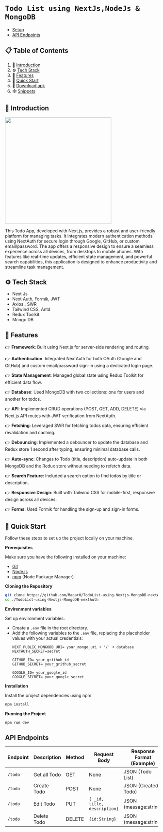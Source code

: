 # `Todo List using NextJs,NodeJs & MongoDB`

* [Setup](#setup)
* [API Endpoints](#api-endpoints)

## 📋 <a name="table">Table of Contents</a>

1. 🤖 [Introduction](#introduction)
2. ⚙️ [Tech Stack](#tech-stack)
3. 🔋 [Features](#features)
4. 🤸 [Quick Start](#quick-start)
5. 📲 [Download apk](#download-apk)
6. 🕸️ [Snippets](#snippets) 

## <a name="introduction">🤖 Introduction</a>

<img src="https://github.com/user-attachments/assets/6b176543-5c2a-4e22-93c0-0a201d48bbcb" height="350" >

This Todo App, developed with Next.js, provides a robust and user-friendly platform for managing tasks. It integrates modern authentication methods using NextAuth for secure login through Google, GitHub, or custom email/password. The app offers a responsive design to ensure a seamless experience across all devices, from desktops to mobile phones. With features like real-time updates, efficient state management, and powerful search capabilities, this application is designed to enhance productivity and streamline task management.


## <a name="tech-stack">⚙️ Tech Stack</a>

* Next Js
* Next Auth, Formik, JWT
* Axios , SWR
* Tailwind CSS, Antd
* Redux Toolkit.
* Mongo DB

## <a name="features">🔋 Features</a>

👉 **Framework**: Built using Next.js for server-side rendering and routing.

👉 **Authentication**: Integrated NextAuth for both OAuth (Google and GitHub) and custom email/password sign-in using a dedicated login page.

👉 **State Management**: Managed global state using Redux Toolkit for efficient data flow.

👉 **Database**: Used MongoDB with two collections: one for users and another for todos.

👉 **API**: Implemented CRUD operations (POST, GET, ADD, DELETE) via Next.js API routes with JWT verification from NextAuth.

👉 **Fetching**: Leveraged SWR for fetching todos data, ensuring efficient revalidation and caching.

👉 **Debouncing**: Implemented a debouncer to update the database and Redux store 1 second after typing, ensuring minimal database calls.

👉 **Auto-sync**: Changes to Todo (title, description) auto-update in both MongoDB and the Redux store without needing to refetch data.

👉 **Search Feature**: Included a search option to find todos by title or description.

👉 **Responsive Design**: Built with Tailwind CSS for mobile-first, responsive design across all devices.

👉 **Forms**: Used Formik for handling the sign-up and sign-in forms.


   
## <a name="quick-start">🤸 Quick Start</a>

Follow these steps to set up the project locally on your machine.

**Prerequisites**

Make sure you have the following installed on your machine:

- [Git](https://git-scm.com/)
- [Node.js](https://nodejs.org/en)
- [npm](https://www.npmjs.com/) (Node Package Manager)

**Cloning the Repository**

```bash
git clone https://github.com/Magar0/TodoList-using-Nextjs-MongoDB-nextAuth.git
cd ./TodoList-using-Nextjs-MongoDB-nextAuth
```
**Envirenment variables**

Set up environment variables:
   - Create a `.env` file in the root directory.
   - Add the following variables to the `.env` file, replacing the placeholder values with your actual credentials:
     ```
     NEXT_PUBLIC_MONGODB_URI= your_mongo_uri + '/' + database
     NEXTAUTH_SECRET=secret

     GITHUB_ID= your_grithub_id
     GITHUB_SECRET= your_grithub_secret

     GOOGLE_ID= your_google_id
     GOOGLE_SECRET= your_google_secret
     ```
     
**Installation**

Install the project dependencies using npm:

```bash
npm install
```

**Running the Project**

```bash
npm run dev
```


## API Endpoints

| Endpoint | Description | Method | Request Body | Response Format (Example) |
|----------|-------------|--------|--------------|----------------------------|
| `/todo` | Get all Todo | GET | None | JSON (Todo List) |
| `/todo` | Create Todo | POST | None | JSON (Created Todo) |
| `/todo` | Edit Todo | PUT | `{ _id, title, description}` | JSON (message:string) | 
| `/todo` | Delete Todo | DELETE | `{id:String}` | JSON (message:string) |


